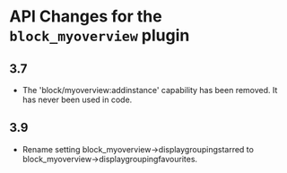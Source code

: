 # API Changes for the `block_myoverview` plugin

## 3.7

- The 'block/myoverview:addinstance' capability has been removed. It has never been used in code.

## 3.9

- Rename setting block_myoverview->displaygroupingstarred to block_myoverview->displaygroupingfavourites.
